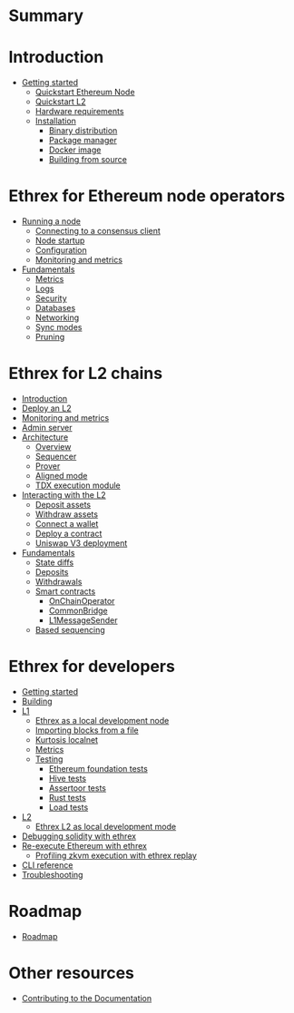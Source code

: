 # Summary

# Introduction

- [Getting started](./getting-started/README.md)
  - [Quickstart Ethereum Node](./getting-started/quickstart-l1.md)
  - [Quickstart L2](./getting-started/quickstart-l2.md)
  - [Hardware requirements]()
  - [Installation](./getting-started/installation/README.md)
    - [Binary distribution](./getting-started/installation/binary_distribution.md)
    - [Package manager](./getting-started/installation/package_manager.md)
    - [Docker image](./getting-started/installation/docker_images.md)
    - [Building from source](./getting-started/installation/building_from_source.md)

# Ethrex for Ethereum node operators

- [Running a node](./l1/running/README.md)
  - [Connecting to a consensus client](./l1/running/consensus_client.md)
  - [Node startup](./l1/running/startup.md)
  - [Configuration](./l1/running/configuration.md)
  - [Monitoring and metrics](./l1/running/monitoring.md)
- [Fundamentals](./l1/fundamentals/README.md)
  - [Metrics]()
  - [Logs]()
  - [Security]()
  - [Databases]()
  - [Networking](./l1/fundamentals/networking.md)
  - [Sync modes](./l1/fundamentals/sync_modes.md)
  - [Pruning]()

# Ethrex for L2 chains

- [Introduction](./l2/introduction.md)
- [Deploy an L2](./l2/deploy.md)
- [Monitoring and metrics](./l2/monitoring.md)
- [Admin server](./l2/admin.md)
- [Architecture](./l2/architecture/README.md)
  - [Overview](./l2/architecture/overview.md)
  - [Sequencer](./l2/architecture/sequencer.md)
  - [Prover](./l2/architecture/prover.md)
  - [Aligned mode](./l2/architecture/aligned_mode.md)
  - [TDX execution module](./l2/architecture/tdx.md)
- [Interacting with the L2](./l2/interacting/README.md)
  - [Deposit assets](./l2/interacting/deposit.md)
  - [Withdraw assets](./l2/interacting/withdraw.md)
  - [Connect a wallet](./l2/interacting/wallet.md)
  - [Deploy a contract](./l2/interacting/deploy_contracts.md)
  - [Uniswap V3 deployment](./l2/interacting/uniswap_v3.md)
- [Fundamentals](./l2/fundamentals/README.md)
  - [State diffs](./l2/fundamentals/state_diffs.md)
  - [Deposits](./l2/fundamentals/deposits.md)
  - [Withdrawals](./l2/fundamentals/withdrawals.md)
  - [Smart contracts](./l2/fundamentals/contracts.md)
    - [OnChainOperator]()
    - [CommonBridge]()
    - [L1MessageSender]()
  - [Based sequencing](./l2/fundamentals/based.md)

# Ethrex for developers

- [Getting started](./developers/README.md)
- [Building](./developers/installing.md)
- [L1](./developers/l1/introduction.md)
  - [Ethrex as a local development node](./developers/l1/dev-mode.md)
  - [Importing blocks from a file](./developers/l1/importing-blocks.md)
  - [Kurtosis localnet](./developers/l1/kurtosis-localnet.md)
  - [Metrics](./developers/l1/metrics.md)
  - [Testing](./developers/l1/testing/README.md)
    - [Ethereum foundation tests](./developers/l1/testing/ef-tests.md)
    - [Hive tests](./developers/l1/testing/hive.md)
    - [Assertoor tests](./developers/l1/testing/assertoor.md)
    - [Rust tests](./developers/l1/testing/rust.md)
    - [Load tests](./developers/l1/testing/load-tests.md)
- [L2](./developers/l2/introduction.md)
  - [Ethrex L2 as local development mode](./developers/l2/dev-mode.md)
- [Debugging solidity with ethrex](./vm/levm/debug.md)
- [Re-execute Ethereum with ethrex](./ethrex_replay/ethrex_replay.md)
  - [Profiling zkvm execution with ethrex replay](./ethrex_replay/profiling.md)
- [CLI reference](./CLI.md)
- [Troubleshooting]()

# Roadmap

- [Roadmap](./roadmap.md)

# Other resources

- [Contributing to the Documentation](./CONTRIBUTING_DOCS.md)
